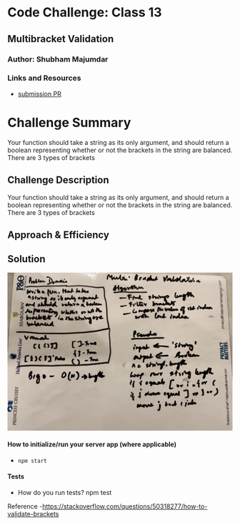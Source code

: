 # Code Challenge: Class 13

## Multibracket Validation

### Author: Shubham Majumdar

### Links and Resources
* [submission PR](https://github.com/smajumdar22/data-structures-and-algorithms/pull/41)

# Challenge Summary
Your function should take a string as its only argument, and should return a boolean representing whether or not the brackets in the string are balanced. There are 3 types of brackets

## Challenge Description
Your function should take a string as its only argument, and should return a boolean representing whether or not the brackets in the string are balanced. There are 3 types of brackets

## Approach & Efficiency

## Solution
![UML Diagram](whiteboard.jpg)

#### How to initialize/run your server app (where applicable)
* `npm start`
  
#### Tests
* How do you run tests?
npm test

Reference -https://stackoverflow.com/questions/50318277/how-to-validate-brackets